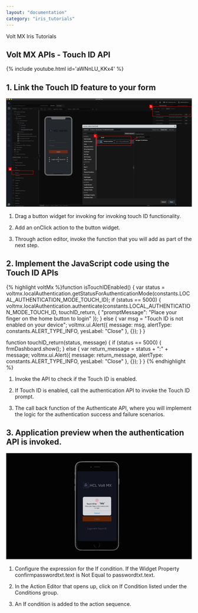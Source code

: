 ```yaml
---
layout: "documentation"
category: "iris_tutorials"
---
```

                             

Volt MX  Iris Tutorials

Volt MX  APIs - Touch ID API
------------------------

{% include youtube.html id='aWNnLU_KKx4' %}

1\. Link the Touch ID feature to your form
------------------------------------------

![](../Resources/Images/TID_1.png)

1.  Drag a button widget for invoking for invoking touch ID functionality.
    
2.  Add an onClick action to the button widget.  
      
      
    
3.  Through action editor, invoke the function that you will add as part of the next step.
    

2\. Implement the JavaScript code using the Touch ID APIs
---------------------------------------------------------

{% highlight voltMx %}function isTouchIDEnabled() {
    var status = voltmx.localAuthentication.getStatusForAuthenticationMode(constants.LOCAL_AUTHENTICATION_MODE_TOUCH_ID);
    if (status == 5000) {
        voltmx.localAuthentication.authenticate(constants.LOCAL_AUTHENTICATION_MODE_TOUCH_ID, touchID_return, {
            "promptMessage": "Place your finger on the home button to login"
        });
    } else {
        var msg = "Touch ID is not enabled on your device";
        voltmx.ui.Alert({
            message: msg,
            alertType: constants.ALERT_TYPE_INFO,
            yesLabel: "Close"
        }, {});
    }
}

function touchID_return(status, message) {
    if (status == 5000) {
        frmDashboard.show();
    } else {
        var return_message = status + ":" + message;
        voltmx.ui.Alert({
            message: return_message,
            alertType: constants.ALERT_TYPE_INFO,
            yesLabel: "Close"
        }, {});
    }
}
{% endhighlight %}

1.  Invoke the API to check if the Touch ID is enabled.
    
2.  If Touch ID is enabled, call the authentication API to invoke the Touch ID prompt.  
      
      
    
3.  The call back function of the Authenticate API, where you will implement the logic for the authentication success and failure scenarios.
    

3\. Application preview when the authentication API is invoked.
---------------------------------------------------------------

![](../Resources/Images/TID_3.png)

1.  Configure the expression for the If condition. If the Widget Property confirmpasswordtxt.text is Not Equal to passwordtxt.text.
    
2.  In the Action Editor that opens up, click on If Condition listed under the Conditions group.  
      
    
3.  An If condition is added to the action sequence.
    

